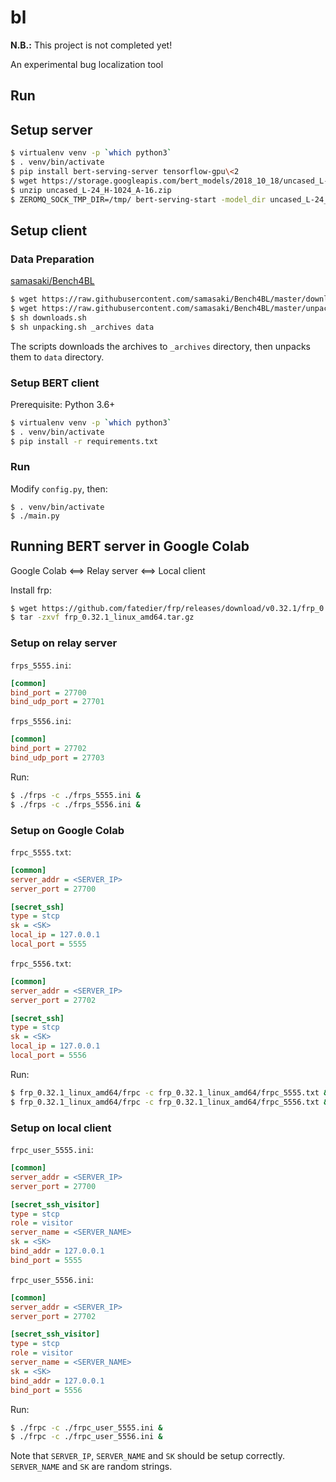 # bl

**N.B.:** This project is not completed yet!

An experimental bug localization tool

## Run

## Setup server

```sh
$ virtualenv venv -p `which python3`
$ . venv/bin/activate
$ pip install bert-serving-server tensorflow-gpu\<2
$ wget https://storage.googleapis.com/bert_models/2018_10_18/uncased_L-24_H-1024_A-16.zip
$ unzip uncased_L-24_H-1024_A-16.zip
$ ZEROMQ_SOCK_TMP_DIR=/tmp/ bert-serving-start -model_dir uncased_L-24_H-1024_A-16 -num_worker=1 -show_tokens_to_client
```

## Setup client

### Data Preparation

[samasaki/Bench4BL](https://github.com/samasaki/Bench4BL/blob/master/downloads.sh)

```sh
$ wget https://raw.githubusercontent.com/samasaki/Bench4BL/master/downloads.sh
$ wget https://raw.githubusercontent.com/samasaki/Bench4BL/master/unpacking.sh
$ sh downloads.sh
$ sh unpacking.sh _archives data
```

The scripts downloads the archives to `_archives` directory, then unpacks them to `data` directory.

### Setup BERT client

Prerequisite: Python 3.6+

```sh
$ virtualenv venv -p `which python3`
$ . venv/bin/activate
$ pip install -r requirements.txt
```

### Run

Modify `config.py`, then:

```
$ . venv/bin/activate
$ ./main.py
```

## Running BERT server in Google Colab

Google Colab \<==\> Relay server \<==\> Local client

Install frp:

```sh
$ wget https://github.com/fatedier/frp/releases/download/v0.32.1/frp_0.32.1_linux_amd64.tar.gz
$ tar -zxvf frp_0.32.1_linux_amd64.tar.gz
```

### Setup on relay server

`frps_5555.ini`:

```ini
[common]
bind_port = 27700
bind_udp_port = 27701
```

`frps_5556.ini`:

```ini
[common]
bind_port = 27702
bind_udp_port = 27703
```

Run:

```sh
$ ./frps -c ./frps_5555.ini &
$ ./frps -c ./frps_5556.ini &
```

### Setup on Google Colab

`frpc_5555.txt`:

```ini
[common]
server_addr = <SERVER_IP>
server_port = 27700

[secret_ssh]
type = stcp
sk = <SK>
local_ip = 127.0.0.1
local_port = 5555
```

`frpc_5556.txt`:

```ini
[common]
server_addr = <SERVER_IP>
server_port = 27702

[secret_ssh]
type = stcp
sk = <SK>
local_ip = 127.0.0.1
local_port = 5556
```

Run:

```sh
$ frp_0.32.1_linux_amd64/frpc -c frp_0.32.1_linux_amd64/frpc_5555.txt &
$ frp_0.32.1_linux_amd64/frpc -c frp_0.32.1_linux_amd64/frpc_5556.txt &
```

### Setup on local client

`frpc_user_5555.ini`:

```ini
[common]
server_addr = <SERVER_IP>
server_port = 27700

[secret_ssh_visitor]
type = stcp
role = visitor
server_name = <SERVER_NAME>
sk = <SK>
bind_addr = 127.0.0.1
bind_port = 5555
```

`frpc_user_5556.ini`:

```ini
[common]
server_addr = <SERVER_IP>
server_port = 27702

[secret_ssh_visitor]
type = stcp
role = visitor
server_name = <SERVER_NAME>
sk = <SK>
bind_addr = 127.0.0.1
bind_port = 5556
```

Run:

```sh
$ ./frpc -c ./frpc_user_5555.ini &
$ ./frpc -c ./frpc_user_5556.ini &
```

Note that `SERVER_IP`, `SERVER_NAME` and `SK` should be setup correctly. `SERVER_NAME` and `SK` are random strings.
